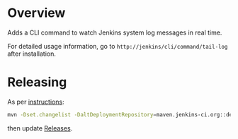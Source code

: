 # Overview

Adds a CLI command to watch Jenkins system log messages in real time.

For detailed usage information, go to `http://jenkins/cli/command/tail-log` after installation.

# Releasing

As per [instructions](https://github.com/jenkinsci/incrementals-tools/#superseding-maven-releases):

```bash
mvn -Dset.changelist -DaltDeploymentRepository=maven.jenkins-ci.org::default::https://repo.jenkins-ci.org/releases/ clean deploy
```

then update [Releases](https://github.com/jenkinsci/log-cli-plugin/releases).
